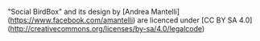 "Social BirdBox" and its design by [Andrea Mantelli] (https://www.facebook.com/amantelli) are licenced under [CC BY SA 4.0] (http://creativecommons.org/licenses/by-sa/4.0/legalcode)

